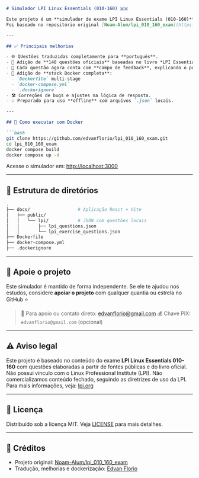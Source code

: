 ````markdown
# Simulador LPI Linux Essentials (010-160) 🇧🇷

Este projeto é um **simulador de exame LPI Linux Essentials (010-160)** totalmente em **português**, com ênfase em usabilidade, acessibilidade e aprendizado com **feedback explicativo**.  
Foi baseado no repositório original [Noam-Alum/lpi_010_160_exam](https://github.com/Noam-Alum/lpi_010_160_exam), mas passou por melhorias significativas descritas abaixo.

---

## ✅ Principais melhorias

- 🌐 QUestões traduzidas completamente para **português**.
- 🧠 Adição de **148 questões oficiais** baseadas no livro *LPI Essentials*.
- 📘 Cada questão agora conta com **campo de feedback**, explicando o porquê da resposta correta.
- 🐳 Adição de **stack Docker completa**:
  - `Dockerfile` multi-stage
  - `docker-compose.yml`
  - `.dockerignore`
- 🛠️ Correções de bugs e ajustes na lógica de resposta.
- 💡 Preparado para uso **offline** com arquivos `.json` locais.

---

## 🚀 Como executar com Docker

```bash
git clone https://github.com/edvanflorio/lpi_010_160_exam.git
cd lpi_010_160_exam
docker compose build 
docker compose up -d
````

Acesse o simulador em: [http://localhost:3000](http://localhost:3000)

---

## 📁 Estrutura de diretórios

```bash
.
├── docs/                  # Aplicação React + Vite
│   ├── public/
│   │   └── lpi/           # JSON com questões locais
│   │       ├── lpi_questions.json
│   │       └── lpi_exercise_questions.json
├── Dockerfile
├── docker-compose.yml
├── .dockerignore
```

---

## 🤝 Apoie o projeto

Este simulador é mantido de forma independente.
Se ele te ajudou nos estudos, considere **apoiar o projeto** com qualquer quantia ou estrela no GitHub ⭐

> 💬 Para apoio ou contato direto: [edvanflorio@gmail.com](mailto:edvanflorio@gmail.com)
> 💰 Chave PIX: `edvanflorio@gmail.com` (opcional)

---

## ⚠️ Aviso legal

Este projeto é baseado no conteúdo do exame **LPI Linux Essentials 010-160** com questões elaboradas a partir de fontes públicas e do livro oficial.
Não possui vínculo com o Linux Professional Institute (LPI).
Não comercializamos conteúdo fechado, seguindo as diretrizes de uso da LPI. Para mais informações, veja: [lpi.org](https://www.lpi.org)

---

## 📄 Licença

Distribuído sob a licença MIT. Veja [LICENSE](LICENSE) para mais detalhes.

---

## 🌟 Créditos

* Projeto original: [Noam-Alum/lpi\_010\_160\_exam](https://github.com/Noam-Alum/lpi_010_160_exam)
* Tradução, melhorias e dockerização: [Edvan Florio](https://github.com/edvanflorio)



